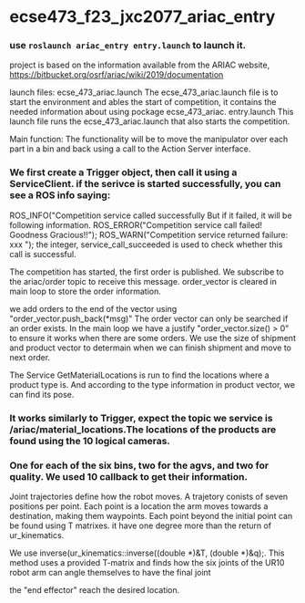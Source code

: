 # ecse473_f23_jxc2077_ariac_entry
### use `roslaunch ariac_entry entry.launch` to launch it.
project is based on the information available from the ARIAC website, https://bitbucket.org/osrf/ariac/wiki/2019/documentation

launch files:
ecse_473_ariac.launch
The ecse_473_ariac.launch file is to start the environment and ables the start of competition, it contains the needed information about using pockage ecse_473_ariac.
entry.launch
This launch file runs the ecse_473_ariac.launch that also starts the competition.

Main function:
The functionality will be to move the manipulator over each part in a bin and back using a call to the Action Server interface.

### We first create a Trigger object, then call it using a ServiceClient. if the serivce is started successfully, you  can see a ROS info saying:

ROS_INFO("Competition service called successfully
But if it failed, it will be following information.
ROS_ERROR("Competition service call failed! Goodness Gracious!!");
ROS_WARN("Competition service returned failure:  xxx ");
the integer, service_call_succeeded is used to check whether this call is successful.

The competition has started, the first order is published. 
We subscribe to the ariac/order topic to receive this message. order_vector is cleared in main loop to store the order information.

we add orders to the end of the vector using "order_vector.push_back(*msg)"
The order vector can only be searched if an order exists. In the main loop we have a justify "order_vector.size() > 0" to ensure it works when there are some orders.
We use  the size of shipment and product vector to determain when we can finish shipment and move to next order.

The Service GetMaterialLocations is run to find the locations where a product type is. And according to the type information in product vector, we can find its pose.

### It works similarly to Trigger, expect the topic we service is /ariac/material_locations.The locations of the products are found using the 10 logical cameras. 
### One for each of the six bins, two for the agvs, and two for quality. We used 10 callback to get their information.

Joint trajectories define how the robot moves. A trajetory conists of seven positions per point.
 Each point is a location the arm moves towards a destination, making them waypoints. 
Each point beyond the initial point can be found using T matrixes.
it have one degree more than the return of ur_kinematics.

We  use inverse(ur_kinematics::inverse((double *)&T, (double *)&q);. 
This method uses a provided T-matrix and finds how the six joints of the UR10 robot arm can angle themselves to have the final joint

the "end effector" reach the desired location. 


